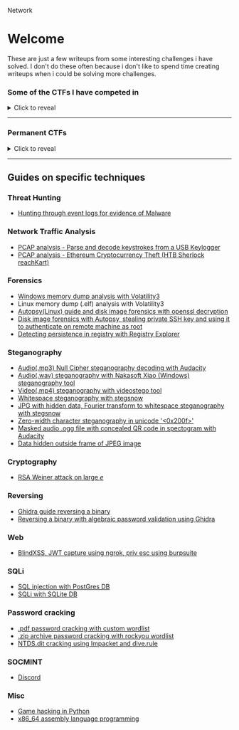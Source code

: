 Network
# Welcome

These are just a few writeups from some interesting challenges i have solved. I don't do these often because i don't like to spend time creating writeups when i could be solving more challenges.

### Some of the CTFs I have competed in

<details>
  <summary>Click to reveal</summary>
  
+ 2025 HTB CTF Operation Blackout - Global Cyber Skills Benchmark
+ 2025 HTB CTF - Tales from Eldoria
+ 2024 NSW Gov CTF
+ [2024 ADF Cyber Skills Challenge](https://github.com/FidgetCube/CTF_writeups/tree/main/2024-CyberSkillsChallenge)
+ 2024 Down Under CTF
+ 2023 DeadFace CTF
+ 2023 Down Under CTF
+ 2023 ADF Cyber Skills Association - Season 3 CTF
+ 2023 Hack The Box Business CTF
+ 2023 Google CTF
+ 2023 TJ-CTF
+ [2023 PicoCTF](https://github.com/FidgetCube/CTF_writeups/tree/main/2023-PicoCTF)
+ 2023 ADF Cyber Skills Association - Season 1 CTF
+ 2022 ADF Cyber Skills Challenge CTF
+ 2022 ADFCSA Season 3 CTF
+ [2022 DeadFace CTF](https://github.com/FidgetCube/CTF_writeups/tree/main/2022-DeadFace-CTF)
+ 2022 BSides Melbourne CTF
+ 2022 Down Under CTF
+ 2022 Shell CTF
+ [2022 Hack The Box Cyber Apocalypse CTF](https://github.com/FidgetCube/CTF_writeups/blob/main/2022-HTBcyberApocalypseCTF)
+ [2022 bo1lers CTF](https://github.com/FidgetCube/CTF_writeups/tree/main/2022-bo1lersCTF)
+ [2022 picoCTF](https://github.com/FidgetCube/CTF_writeups/tree/main/2022-picoCTF)
+ [2021 Cyber Skills Challenge (ADF)](https://github.com/FidgetCube/CTF_writeups/tree/main/2021-CyberSkillsChallenge) 
+ [2021 CyberSecurityRumble CTF](https://github.com/FidgetCube/CTF_writeups/tree/main/2021-CyberSecurityRumble-CTF)
+ [2021 DEADFACE CTF](https://github.com/FidgetCube/CTF_writeups/tree/main/2021-DEADFACE-CTF)
+ 2021 Down Under CTF 
+ 2021 CorCTF
+ 2021 1treeCTF (custom Defence CTF)
+ 2021 WeCTF
+ 2021 Belkasoft CTF
+ 2021 PwnToWin CTF
+ 2021 Pico CTF
+ 2020 ADF Cyber Skills Challenge
+ 2020 DUCTF
+ 2020 Splunk Boss Of The SOC (BOTS)
+ 2019 Bsides CTF
+ 2019 Secure Code Warrior
</details>
  
---

### Permanent CTFs

<details>
  <summary>Click to reveal</summary>

+ [OverTheWire - Bandit](https://overthewire.org/wargames/bandit/)
+ [CTFlearn.com](https://ctflearn.com/)
</details>

---

## Guides on specific techniques

### Threat Hunting
+ [Hunting through event logs for evidence of Malware](https://github.com/FidgetCube/CTF_writeups/tree/main/2022-HTBcyberApocalypseCTF/puppeteer(forensics))

### Network Traffic Analysis
+ [PCAP analysis - Parse and decode keystrokes from a USB Keylogger](https://github.com/FidgetCube/CTF_writeups/blob/main/misc/USBkeylogger/readme.md)
+ [PCAP analysis - Ethereum Cryptocurrency Theft (HTB Sherlock reachKart)](https://github.com/FidgetCube/HackTheBox_writeups/blob/main/sherlocks/reachKart/readme.md)

### Forensics
+ [Windows memory dump analysis with Volatility3](https://github.com/FidgetCube/CTF_writeups/blob/main/2021-DEADFACE-CTF/WindowPains1-4(forensics)/readme.md)
+ Linux memory dump (.elf) analysis with Volatility3
+ [Autopsy(Linux) guide and disk image forensics with openssl decryption](https://github.com/FidgetCube/CTF_writeups/tree/main/2022-picoCTF/operationOrchid(forensics))
+ [Disk image forensics with Autopsy, stealing private SSH key and using it to authenticate on remote machine as root](https://github.com/FidgetCube/CTF_writeups/tree/main/2022-picoCTF/operationOni(forensics))
+ [Detecting persistence in registry with Registry Explorer](https://github.com/FidgetCube/CTF_writeups/tree/main/2022-HTBcyberApocalypseCTF/goldenPersistence(forensics))

### Steganography
+ [Audio(.mp3) Null Cipher steganography decoding with Audacity](https://github.com/FidgetCube/CTF_writeups/tree/main/2021-CyberSkillsChallenge/Stereo%3F(steganography))
+ [Audio(.wav) steganography with Nakasoft Xiao (Windows) steganography tool](https://github.com/FidgetCube/CTF_writeups/tree/main/2021-CyberSkillsChallenge/Matrix1999-C00rupt3d(steganography))
+ [Video(.mp4) steganography with videostego tool](https://github.com/FidgetCube/CTF_writeups/tree/main/2024-NSWGovCTF/stego-christmasEmail)
+ [Whitespace steganography with stegsnow](https://github.com/FidgetCube/CTF_writeups/tree/main/2021-CyberSkillsChallenge/whitesnow(steganography))
+ [JPG with hidden data, Fourier transform to whitespace steganography with stegsnow](https://github.com/FidgetCube/CTF_writeups/blob/main/2022-CyberSkillsChallenge/H4-StegSnow/readme.md)
+ [Zero-width character steganography in unicode '<0x200f>'](https://github.com/FidgetCube/CTF_writeups/blob/main/ctfLearn/BlankPage(Forensics%2C%20Steganography)/readme.md)
+ [Masked audio .ogg file with concealed QR code in spectogram with Audacity](https://github.com/FidgetCube/CTF_writeups/blob/main/ctfLearn/SeeingIsBelieving(Forensics%2C%20Steganography)/readme.md)
+ [Data hidden outside frame of JPEG image](https://github.com/FidgetCube/CTF_writeups/blob/main/2022-DeadFace-CTF/KeepYourSecrets(Steganography)/readme.md)

### Cryptography
+ [RSA Weiner attack on large *e*](https://github.com/FidgetCube/CTF_writeups/tree/main/2021-CyberSkillsChallenge/Not_a_normal_RSA(cryptography))

### Reversing
+ [Ghidra guide reversing a binary](https://github.com/FidgetCube/CTF_writeups/blob/main/2022-bo1lersCTF/crackme(reversing)/readme.md)
+ [Reversing a binary with algebraic password validation using Ghidra](https://github.com/FidgetCube/CTF_writeups/blob/main/2022-bo1lersCTF/crackMe2(reversing)/readme.md)

### Web
+ [BlindXSS, JWT capture using ngrok, priv esc using burpsuite](https://github.com/FidgetCube/CTF_writeups/tree/main/2022-HTBcyberApocalypseCTF/kryptosSupport(web))

### SQLi
+ [SQL injection with PostGres DB](https://github.com/FidgetCube/CTF_writeups/tree/main/2021-CyberSecurityRumble-CTF/Stonks%20Street%20Journal(web%2C%20expl))
+ [SQLi with SQLite DB](https://github.com/FidgetCube/CTF_writeups/tree/main/2023-PicoCTF/MoreSQLi)

### Password cracking
+ [.pdf password cracking with custom wordlist](https://github.com/FidgetCube/CTF_writeups/tree/main/2021-CyberSecurityRumble-CTF/Result(misc,crypto))
+ [.zip archive password cracking with rockyou wordlist](https://github.com/FidgetCube/CTF_writeups/blob/main/2021-DEADFACE-CTF/File101(forensics)/readme.md)
+ [NTDS.dit cracking using Impacket and dive.rule](https://github.com/FidgetCube/CTF_writeups/tree/main/misc/ntdsCrack)

### SOCMINT
+ [Discord](https://github.com/FidgetCube/CTF_writeups/tree/main/2024-CyberSkillsChallenge/NexusCity-NexusHub)

### Misc
+ [Game hacking in Python](https://github.com/FidgetCube/CTF_writeups/tree/main/2021-DEADFACE-CTF/TrickOrTreat(programming))
+ [x86_64 assembly language programming](https://github.com/FidgetCube/CTF_writeups/tree/main/2022-bo1lersCTF/extreme_64(reversing))
